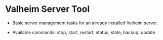 # Valheim Server Tool

* Basic server management tasks for an already installed Valheim server.

* Available commands: stop, start, restart, status, state, backup, update
